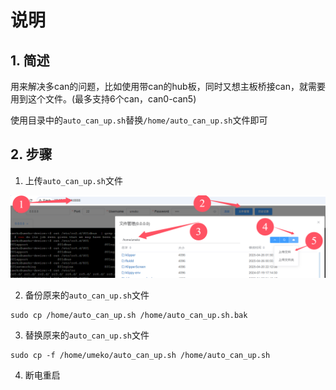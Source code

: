 # 说明

## 1. 简述

用来解决多can的问题，比如使用带can的hub板，同时又想主板桥接can，就需要用到这个文件。(最多支持6个can，can0-can5)

使用目录中的`auto_can_up.sh`替换`/home/auto_can_up.sh`文件即可

## 2. 步骤

1. 上传`auto_can_up.sh`文件

![](vx_images/444329608898989.png)

2. 备份原来的`auto_can_up.sh`文件

```
sudo cp /home/auto_can_up.sh /home/auto_can_up.sh.bak
```

3. 替换原来的`auto_can_up.sh`文件

```
sudo cp -f /home/umeko/auto_can_up.sh /home/auto_can_up.sh
```

4. 断电重启